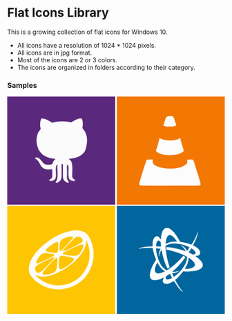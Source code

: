 # Flat Icons Library
This is a growing collection of flat icons for Windows 10.
   - All icons have a resolution of 1024 * 1024 pixels.
   - All icons are in jpg format.
   - Most of the icons are 2 or 3 colors.
   - The icons are organized in folders according to their category.

### Samples

<img src="https://raw.githubusercontent.com/Julibe/Flat-Icons-Library/master/Coding/github.jpg" width="250px">
<img src="https://raw.githubusercontent.com/Julibe/Flat-Icons-Library/master/Media/VLC.jpg" width="250px">
<img src="https://raw.githubusercontent.com/Julibe/Flat-Icons-Library/master/Emulators/Citra.jpg" width="250px">
<img src="https://raw.githubusercontent.com/Julibe/Flat-Icons-Library/master/Games/BattleNet.jpg" width="250px">
